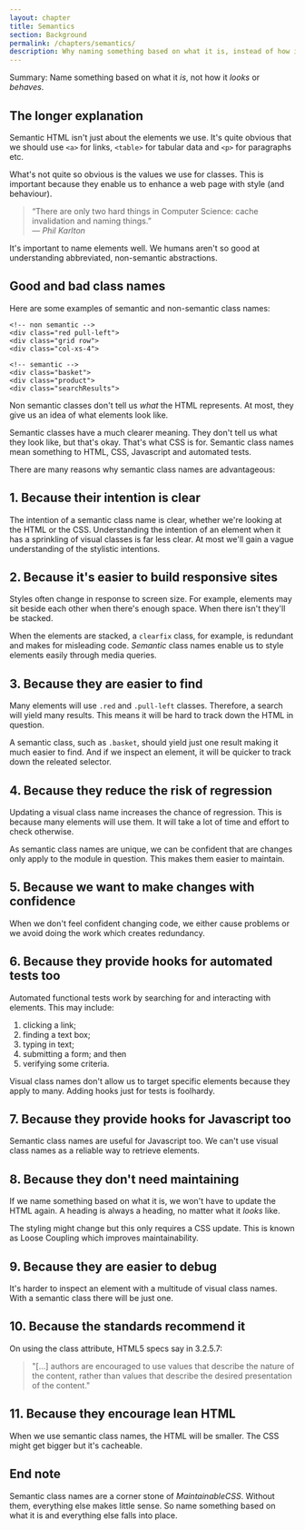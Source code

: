 ```yaml
---
layout: chapter
title: Semantics
section: Background
permalink: /chapters/semantics/
description: Why naming something based on what it is, instead of how it looks or behaves is a cornerstone of writing well architected and maintainable CSS code.
---
```


Summary: Name something based on what it *is*, not how it *looks* or *behaves*.

## The longer explanation

Semantic HTML isn't just about the elements we use. It's quite obvious that we should use `<a>` for links, `<table>` for tabular data and `<p>` for paragraphs etc.

What's not quite so obvious is the values we use for classes. This is important because they enable us to enhance a web page with style (and behaviour).

> &ldquo;There are only two hard things in Computer Science: cache invalidation and naming things.&rdquo;
<br>&mdash; <cite>Phil Karlton</cite>

It's important to name elements well. We humans aren't so good at understanding abbreviated, non-semantic abstractions.

## Good and bad class names

Here are some examples of semantic and non-semantic class names:

	<!-- non semantic -->
	<div class="red pull-left">
	<div class="grid row">
	<div class="col-xs-4">

	<!-- semantic -->
	<div class="basket">
	<div class="product">
	<div class="searchResults">

Non semantic classes don't tell us *what* the HTML represents. At most, they give us an idea of what elements look like.

Semantic classes have a much clearer meaning. They don't tell us what they look like, but that's okay. That's what CSS is for. Semantic class names mean something to HTML, CSS, Javascript and automated tests.

There are many reasons why semantic class names are advantageous:

## 1. Because their intention is clear

The intention of a semantic class name is clear, whether we're looking at the HTML or the CSS. Understanding the intention of an element when it has a sprinkling of visual classes is far less clear. At most we'll gain a vague understanding of the stylistic intentions.

## 2. Because it's easier to build responsive sites

Styles often change in response to screen size. For example, elements may sit beside each other when there's enough space. When there isn't they'll be stacked.

When the elements are stacked, a `clearfix` class, for example, is redundant and makes for misleading code. *Semantic* class names enable us to style elements easily through media queries.

## 3. Because they are easier to find

Many elements will use `.red` and `.pull-left` classes. Therefore, a search will yield many results. This means it will be hard to track down the HTML in question.

A semantic class, such as `.basket`, should yield just one result making it much easier to find. And if we inspect an element, it will be quicker to track down the releated selector.

## 4. Because they reduce the risk of regression

Updating a visual class name increases the chance of regression. This is because many elements will use them. It will take a lot of time and effort to check otherwise.

As semantic class names are unique, we can be confident that are changes only apply to the module in question. This makes them easier to maintain.

## 5. Because we want to make changes with confidence

When we don't feel confident changing code, we either cause problems or we  avoid doing the work which creates redundancy.

## 6. Because they provide hooks for automated tests too

Automated functional tests work by searching for and interacting with elements. This may include:

1. clicking a link;
2. finding a text box;
3. typing in text;
4. submitting a form; and then
5. verifying some criteria.

Visual class names don't allow us to target specific elements because they apply to many. Adding hooks just for tests is foolhardy.

## 7. Because they provide hooks for Javascript too

Semantic class names are useful for Javascript too. We can't use visual class names as a reliable way to retrieve elements.

## 8. Because they don't need maintaining

If we name something based on what it is, we won't have to update the HTML again. A heading is always a heading, no matter what it *looks* like.

The styling might change but this only requires a CSS update. This is known as Loose Coupling which improves maintainability.

## 9. Because they are easier to debug

It's harder to inspect an element with a multitude of visual class names. With a semantic class there will be just one.

## 10. Because the standards recommend it

On using the class attribute, HTML5 specs say in 3.2.5.7:

> "[...] authors are encouraged to use values that describe the nature of the content, rather than values that describe the desired presentation of the content."

## 11. Because they encourage lean HTML

When we use semantic class names, the HTML will be smaller. The CSS might get bigger but it's cacheable.

<!--## Because visual class names might declare the same property!

It's likely that several different utility classes could refer to the same property meaning order matters and performance degrades.

Think of an example of this.
-->

## End note

Semantic class names are a corner stone of *MaintainableCSS*. Without them, everything else makes little sense. So name something based on what it is and everything else falls into place.

